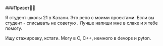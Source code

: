 ###Привет🧚‍♂️

Я студент школы 21 в Казани. Это репо с моими проектами. Если вы студент - списывать не советую
. Лучше напиши мне в слаке и я тебе помогу.

Ищу стажировку, кстати. Могу в C, C++, немного в devops и pyton.
